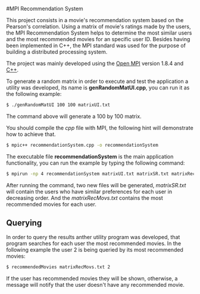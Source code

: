 #MPI Recommendation System

This project consists in a movie's recommendation system based on the Pearson's correlation. Using a matrix of movie's ratings made by the users, the MPI Recommendation System helps to determine the most similar users and the most recommended movies for an specific user ID. Besides having been implemented in C++, the MPI standard was used for the purpose of building a distributed processing system.

The project was mainly developed using the [Open MPI] version 1.8.4 and [C++].

To generate a random matrix in order to execute and test the application a utility was developed, its name is **genRandomMatUI.cpp**, you can run it as the following example:

```sh
$ ./genRandomMatUI 100 100 matrixUI.txt
```
The command above will generate a 100 by 100 matrix.

You should compile the *cpp* file with MPI, the following hint will demonstrate how to achieve that.

```sh
$ mpic++ recommendationSystem.cpp -o recommendationSystem
```

The executable file **recommendationSystem** is the main application functionality, you can run the example by typing the following command:

```sh
$ mpirun -np 4 recommendationSystem matrixUI.txt matrixSR.txt matrixRecMovs.txt nrow ncol recoomendationPerUser
```

After running the command, two new files will be generated, *matrixSR.txt* will contain the users who have similar preferences for each user in decreasing order. And the *matrixRecMovs.txt* contains the most recommended movies for each user.

## Querying

In order to query the results anther utility program was developed, that program searches for each user the most recommended movies.
In the following example the user 2 is being queried by its most recommended movies:
```sh
$ recommendedMovies matrixRecMovs.txt 2
```
If the user has recommended movies they will be shown, otherwise, a message will notify that the user doesn't have any recommended movie.

[Open MPI]:http://www.open-mpi.org/
[C++]:http://www.cplusplus.com/

